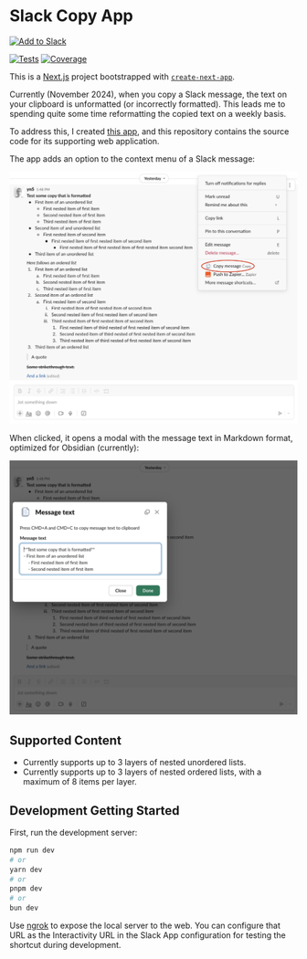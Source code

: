 
# Slack Copy App

<a href="https://slack.com/oauth/v2/authorize?client_id=1567601987477.8019638029633&scope=commands&user_scope="><img alt="Add to Slack" height="40" width="139" src="https://platform.slack-edge.com/img/add_to_slack@2x.png"/></a>

[![Tests](https://github.com/yn5/slack-copy-app/actions/workflows/tests.yaml/badge.svg)](https://github.com/yn5/slack-copy-app/actions/workflows/tests.yaml) [![Coverage](https://sonarcloud.io/api/project_badges/measure?project=yn5_slack-copy-app&metric=coverage)](https://sonarcloud.io/summary/new_code?id=yn5_slack-copy-app)

This is a [Next.js](https://nextjs.org) project bootstrapped with [`create-next-app`](https://nextjs.org/docs/app/api-reference/cli/create-next-app).

Currently (November 2024), when you copy a Slack message, the text on your clipboard is unformatted (or incorrectly formatted). This leads me to spending quite some time reformatting the copied text on a weekly basis.

To address this, I created [this app](https://slack.com/marketplace/A080KJS0VJM-copy), and this repository contains the source code for its supporting web application.

The app adds an option to the context menu of a Slack message:

![Shortcut screenshot](./readme-images/slack-copy-app-shortcut-screenshot.png)

When clicked, it opens a modal with the message text in Markdown format, optimized for Obsidian (currently):

![Shortcut screenshot](./readme-images/slack-copy-app-result-screenshot.png)

## Supported Content

- Currently supports up to 3 layers of nested unordered lists.
- Currently supports up to 3 layers of nested ordered lists, with a maximum of 8 items per layer.

## Development Getting Started

First, run the development server:

```bash
npm run dev
# or
yarn dev
# or
pnpm dev
# or
bun dev
```

Use [ngrok](https://ngrok.com/) to expose the local server to the web. You can configure that URL as the Interactivity URL in the Slack App configuration for testing the shortcut during development.

